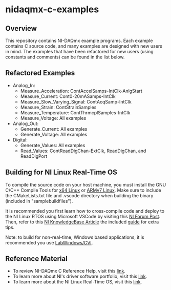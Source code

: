 # nidaqmx-c-examples

## Overview
This repository contains NI-DAQmx example programs. Each example contains C source code, and many examples are designed with new users in mind. The examples that have been refactored for new users (using constants and comments) can be found in the list below.

## Refactored Examples
* Analog_In:
  * Measure_Acceleration: ContAccelSamps-IntClk-AnlgStart
  * Measure_Current: Cont0-20mASamps-IntClk
  * Measure_Slow_Varying_Signal: ContAcqSamp-IntClk
  * Measure_Strain: ContStrainSamples
  * Measure_Temperature: ContThrmcplSamples-IntClk
  * Measure_Voltage: All examples
* Analog_Out:
  * Generate_Current: All examples
  * Generate_Voltage: All examples
* Digital:
  * Generate_Values: All examples
  * Read_Values: ContReadDigChan-ExtClk, ReadDigChan, and ReadDigPort

## Building for NI Linux Real-Time OS
To compile the source code on your host machine, you must install the GNU C/C++ Compile Tools for [x64 Linux][2] or [ARMv7 Linux][3]. Make sure to include the CMakeLists.txt file and .vscode directory when building the binary (included in "samplebuildfiles").

It is recommended you first learn how to cross-compile code and deploy to the NI Linux RTOS using Microsoft VSCode by visiting this [NI Forum Post][4]. Then, refer to this [NI KnowledgeBase Article][10] the included [guide][5] for extra tips.

Note: to build for non-real-time, Windows based applications, it is recommended you use [LabWindows/CVI][9].

## Reference Material
* To review NI-DAQmx C Reference Help, visit this [link][6].
* To learn more about NI's driver software portfolio, visit this [link][7].
* To learn more about the NI Linux Real-Time OS, visit this [link][8].

[2]: https://www.ni.com/en-us/support/downloads/software-products/download.gnu-c---c---compile-tools-x64.html#338442 "x64 Linux Toolchain download" 
[3]: https://www.ni.com/en-us/support/downloads/software-products/download.gnu-c---c---compile-tools-for-armv7.html#338448 "ARMv7 Linux Toolchain download" 
[4]: https://forums.ni.com/t5/NI-Linux-Real-Time-Documents/NI-Linux-Real-Time-Cross-Compiling-Using-the-NI-Linux-Real-Time/ta-p/4026449 "NI forum post"
[5]: https://github.com/edavis0/nidaqmx-c-examples/blob/main/CrossCompileTips/NI-DAQmxLinuxCross-compileTips.md "guide"
[6]: https://zone.ni.com/reference/en-XX/help/370471AM-01/ "reference guide"
[7]: https://www.ni.com/en-us/innovations/white-papers/21/hardware-drivers-the-key-to-nis-software-connectedness.html "whitepaper"
[8]: https://www.ni.com/en-us/shop/linux.html "NI Linux homepage"
[9]: https://www.ni.com/en-us/shop/electronic-test-instrumentation/programming-environments-for-electronic-test-and-instrumentation/what-is-labwindows-cvi.html "What is LabWindows/CVI"
[10]: https://knowledge.ni.com/KnowledgeArticleDetails?id=kA03q000000YLPeCAO&l=en-US "NI KnowledgeBase Article"
